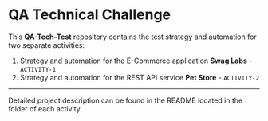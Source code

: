 # QA Technical Challenge 

This **QA-Tech-Test** repository contains the test strategy and automation for two separate activities: 
1. Strategy and automation for the E-Commerce application **Swag Labs** - `ACTIVITY-1`
2. Strategy and automation for the REST API service **Pet Store** - `ACTIVITY-2`

---

Detailed project description can be found in the README located in the folder of each activity. 
